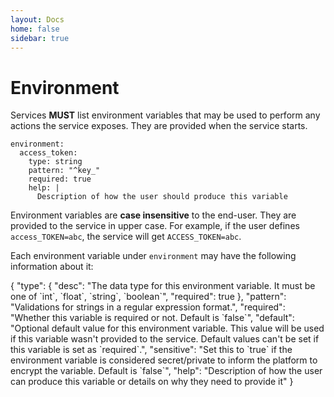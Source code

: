 ```yaml
---
layout: Docs
home: false
sidebar: true
---
```

# Environment

Services **MUST** list environment variables that may be used to 
perform any actions the service exposes. They are provided when the service starts.

```yaml{2}
environment:
  access_token:
    type: string
    pattern: "^key_"
    required: true
    help: |
      Description of how the user should produce this variable
```

Environment variables are **case insensitive** to the end-user. They are provided to the service in upper case. For example, if the user defines `access_TOKEN=abc`, the service will get `ACCESS_TOKEN=abc`.

Each environment variable under `environment` may have the following information about it:

<json-table>
<p>
{
    "type": {
        "desc": "The data type for this environment variable. It must be one of `int`, `float`, `string`, `boolean`",
        "required": true
    },
    "pattern": "Validations for strings in a regular expression format.",
    "required": "Whether this variable is required or not. Default is `false`",
    "default": "Optional default value for this environment variable. This value will be used if this variable wasn't provided to the service. Default values can't be set if this variable is set as `required`.",
    "sensitive": "Set this to `true` if the environment variable is considered secret/private to inform the platform to encrypt the variable. Default is `false`",
    "help": "Description of how the user can produce this variable or details on why they need to provide it"
}
</p>
</json-table>
